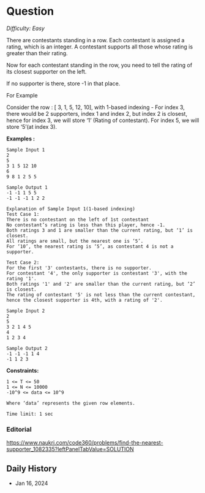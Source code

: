 # Question 

_Difficulty: Easy_

There are contestants standing in a row. Each contestant is assigned a rating, which is an integer. A contestant supports all those whose rating is greater than their rating.

Now for each contestant standing in the row, you need to tell the rating of its closest supporter on the left.

If no supporter is there, store -1 in that place.

For Example

Consider the row : [ 3, 1, 5, 12, 10], with 1-based indexing -
For index 3, there would be 2 supporters, index 1 and index 2, but index 2 is closest, hence for index 3, we will store ‘1’ (Rating of contestant). 
For index 5, we will store ‘5’(at index 3).

**Examples :**
```
Sample Input 1
2
5
3 1 5 12 10
6
9 8 1 2 5 5

Sample Output 1
-1 -1 1 5 5
-1 -1 -1 1 2 2

Explanation of Sample Input 1(1-based indexing)
Test Case 1:
There is no contestant on the left of 1st contestant
No contestant’s rating is less than this player, hence -1.
Both ratings 3 and 1 are smaller than the current rating, but ‘1’ is closest.
All ratings are small, but the nearest one is ‘5’.
For ‘10’, the nearest rating is ‘5’, as contestant 4 is not a supporter.

Test Case 2:
For the first '3' contestants, there is no supporter.
For contestant '4', the only supporter is contestant '3', with the rating '1'.
Both ratings '1' and '2' are smaller than the current rating, but ‘2’ is closest.
The rating of contestant '5' is not less than the current contestant, hence the closest supporter is 4th, with a rating of '2'.

Sample Input 2
2
5
3 2 1 4 5
4
1 2 3 4

Sample Output 2
-1 -1 -1 1 4
-1 1 2 3
```

**Constraints:**
```
1 <= T <= 50
1 <= N <= 10000
-10^9 <= data <= 10^9

Where ‘data’ represents the given row elements.

Time limit: 1 sec
```

### Editorial
https://www.naukri.com/code360/problems/find-the-nearest-supporter_1082335?leftPanelTabValue=SOLUTION

## Daily History
- Jan 16, 2024